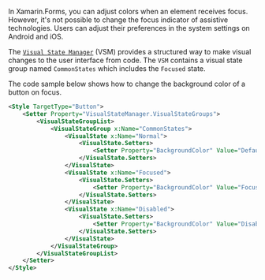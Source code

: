 In Xamarin.Forms, you can adjust colors when an element receives focus. However, it's not possible to change the focus indicator of assistive technologies. Users can adjust their preferences in the system settings on Android and iOS.

The [`Visual State Manager`](https://docs.microsoft.com/en-us/xamarin/xamarin-forms/user-interface/visual-state-manager) (VSM) provides a structured way to make visual changes to the user interface from code. The `VSM` contains a visual state group named `CommonStates` which includes the `Focused` state.

The code sample below shows how to change the background color of a button on focus.

```xml
<Style TargetType="Button">
    <Setter Property="VisualStateManager.VisualStateGroups">
        <VisualStateGroupList>
            <VisualStateGroup x:Name="CommonStates">
                <VisualState x:Name="Normal">
                    <VisualState.Setters>
                        <Setter Property="BackgroundColor" Value="DefaultColor" />
                    </VisualState.Setters>
                </VisualState>
                <VisualState x:Name="Focused">
                    <VisualState.Setters>
                        <Setter Property="BackgroundColor" Value="FocusedColor" />
                    </VisualState.Setters>
                </VisualState>
                <VisualState x:Name="Disabled">
                    <VisualState.Setters>
                        <Setter Property="BackgroundColor" Value="DisabledColor" />
                    </VisualState.Setters>
                </VisualState>
            </VisualStateGroup>
        </VisualStateGroupList>
    </Setter>
</Style>
```
